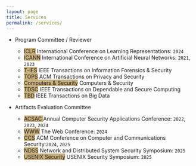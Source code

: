 ```yaml
---
layout: page
title: Services
permalink: /services/
---
```


* Program Committee / Reviewer
    * <span class="badge align-middle" style="min-width:75px;background-color:#c8ae79">ICLR</span> International Conference on Learning Representations: `2024`   
    * <span class="badge align-middle" style="min-width:75px;background-color:#c8ae79">ICANN</span> International Conference on Artificial Neural Networks: `2021`, `2023`
    * <span class="badge align-middle" style="min-width:75px;background-color:#c8ae79">T-IFS</span> IEEE Transactions on Information Forensics & Security        
    * <span class="badge align-middle" style="min-width:75px;background-color:#c8ae79">TOPS</span> ACM Transactions on Privacy and Security
    * <span class="badge align-middle" style="min-width:75px;background-color:#c8ae79">Computers & Security</span> Computers & Security
	* <span class="badge align-middle" style="min-width:75px;background-color:#c8ae79">TDSC</span> IEEE Transactions on Dependable and Secure Computing
    * <span class="badge align-middle" style="min-width:75px;background-color:#c8ae79">TBD</span> IEEE Transactions on Big Data
        
        

* Artifacts Evaluation Committee

    * <span class="badge align-middle" style="min-width:75px;background-color:#c8ae79">ACSAC </span> Annual Computer Security Applications Conference: `2022`, `2023`, `2024` 
    * <span class="badge align-middle" style="min-width:75px;background-color:#c8ae79">WWW</span> The Web Conference: `2024` 
    * <span class="badge align-middle" style="min-width:75px;background-color:#c8ae79">CCS</span> ACM Conference on Computer and Communications Security:`2024`, `2025`
    * <span class="badge align-middle" style="min-width:75px;background-color:#c8ae79">NDSS</span> Network and Distributed System Security Symposium: `2025`
    * <span class="badge align-middle" style="min-width:75px;background-color:#c8ae79">USENIX Security</span> USENIX Security Symposium: `2025`
